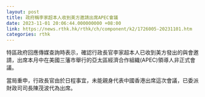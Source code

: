 ```yaml
---
layout: post
title: 政府稱李家超本人收到美方邀請出席APEC會議
date: 2023-11-01 20:06:44.000000000 +08:00
link: https://news.rthk.hk/rthk/ch/component/k2/1726005-20231101.htm
categories: rthk
---
```


特區政府回應傳媒查詢時表示，確認行政長官李家超本人已收到美方發出的與會邀請，出席本月中在美國三藩市舉行的亞太區經濟合作組織(APEC)領導人非正式會議。

當局重申，行政長官由於日程事宜，未能親身代表中國香港出席這次會議，已委派財政司司長陳茂波代為出席。

